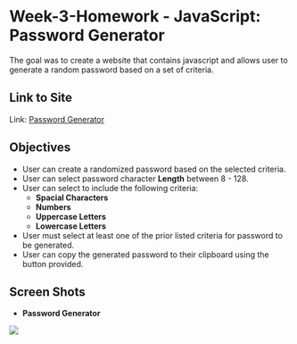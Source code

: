 # Week-3-Homework - JavaScript: Password Generator

The goal was to create a website that contains javascript and allows user to generate a random password based on a set of criteria. 


## Link to Site
Link: [Password Generator](https://ryanhadfield.github.io/Password-Generator/)

## Objectives

- User can create a randomized password based on the selected criteria.
- User can select password character **Length** between 8 - 128.
- User can select to include the following criteria:
    * **Spacial Characters**
    * **Numbers**
    * **Uppercase Letters**
    * **Lowercase Letters**
- User must select at least one of the prior listed criteria for password to be generated.
- User can copy the generated password to their clipboard using the button provided.


## Screen Shots

- **Password Generator**
<img src="https://github.com/ryanhadfield/Week-3-Homework/blob/main/passwordgenerator.PNG">